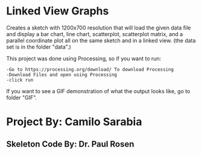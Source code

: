 # Linked View Graphs

Creates a sketch with 1200x700 resolution that will load the given data file and display a bar chart, line chart, scatterplot, scatterplot matrix, and a parallel coordinate plot all on the same sketch and in a linked view. (the data set is in the folder "data".)

This project was done using Processing, so if you want to run:

    -Go to https://processing.org/download/ To download Processing
    -Download Files and open using Processing
    -click run

If you want to see a GIF demonstration of what the output looks like, go to folder "GIF".

# Project By: Camilo Sarabia
## Skeleton Code By: Dr. Paul Rosen



